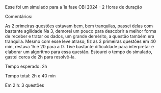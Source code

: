 Esse foi um simulado para a 1a fase OBI 2024 - 2 Horas de duração

Comentários:

As 2 primeiras questões estavam bem, bem tranquilas, passei delas com bastante agilidade
Na 3, demorei um pouco para descobrir a melhor forma de receber e tratar os dados, um grande demérito, a questão também era tranquila.
Mesmo com esse leve atraso, fiz as 3 primeiras questões em 40 min, restava 1h e 20 para a D.
Tive bastante dificuldade para interpretar e elaborar um algoritmo para essa questão.
Estourei o tempo do simulado, gastei cerca de 2h para resolvê-la.

Tempo esperado: 2h

Tempo total: 2h e 40 min

Em 2 h: 3 questões
